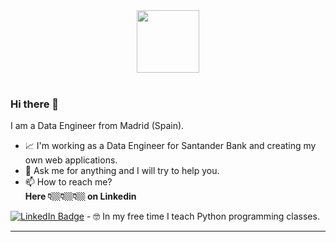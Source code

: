 

<div id="header" align="center">
<img src="https://media.giphy.com/media/v1.Y2lkPTc5MGI3NjExZTE0bHcxZWg4ZmNpc3Uxa3JtYzA2eHN1dGQzOGlzbWs0aHR2NGhkYyZlcD12MV9pbnRlcm5hbF9naWZfYnlfaWQmY3Q9cw/M9gbBd9nbDrOTu1Mqx/giphy.gif" width="100"/>
</div>
<br>

### Hi there 👋

I am a Data Engineer from Madrid (Spain).

- 📈 I'm working as a Data Engineer for Santander Bank and creating my own web applications.
- 💬 Ask me for anything and I will try to help you.
- 📫 How to reach me?<br>
<b>Here 👇🏼👇🏼👇🏼 on Linkedin </b><br>
<a href="https://www.linkedin.com/in/borjauria/">
      <img src="https://img.shields.io/badge/LinkedIn-blue?style=for-the-badge&logo=Linkedin/borjauria&logoColor=white" alt="LinkedIn Badge"/></a>
- 🤓 In my free time I teach Python programming classes.

---

